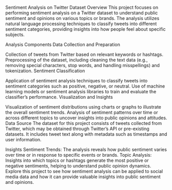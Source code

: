 
Sentiment Analysis on Twitter Dataset
Overview
This project focuses on performing sentiment analysis on a Twitter dataset to understand public sentiment and opinions on various topics or brands. The analysis utilizes natural language processing techniques to classify tweets into different sentiment categories, providing insights into how people feel about specific subjects.

Analysis Components
Data Collection and Preparation

Collection of tweets from Twitter based on relevant keywords or hashtags.
Preprocessing of the dataset, including cleaning the text data (e.g., removing special characters, stop words, and handling misspellings) and tokenization.
Sentiment Classification

Application of sentiment analysis techniques to classify tweets into sentiment categories such as positive, negative, or neutral.
Use of machine learning models or sentiment analysis libraries to train and evaluate the classifier’s performance.
Visualization and Insights

Visualization of sentiment distributions using charts or graphs to illustrate the overall sentiment trends.
Analysis of sentiment patterns over time or across different topics to uncover insights into public opinions and attitudes.
Data Source
The dataset for this project consists of tweets collected from Twitter, which may be obtained through Twitter’s API or pre-existing datasets. It includes tweet text along with metadata such as timestamps and user information.

Insights
Sentiment Trends: The analysis reveals how public sentiment varies over time or in response to specific events or brands.
Topic Analysis: Insights into which topics or hashtags generate the most positive or negative sentiments, helping to understand public opinion dynamics.
Explore this project to see how sentiment analysis can be applied to social media data and how it can provide valuable insights into public sentiment and opinions.
